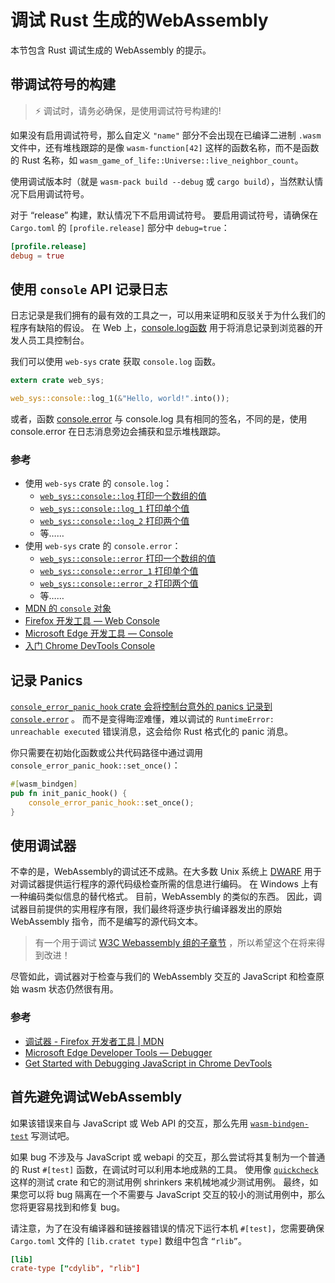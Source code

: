 # 调试 Rust 生成的WebAssembly

本节包含 Rust 调试生成的 WebAssembly 的提示。

## 带调试符号的构建

> ⚡ 调试时，请务必确保，是使用调试符号构建的!

如果没有启用调试符号，那么自定义 `"name"` 部分不会出现在已编译二进制 `.wasm` 文件中，还有堆栈跟踪的是像 `wasm-function[42]` 这样的函数名称，而不是函数的 Rust 名称，如 `wasm_game_of_life::Universe::live_neighbor_count`。

使用调试版本时（就是 `wasm-pack build --debug` 或 `cargo build`），当然默认情况下启用调试符号。

对于 “release” 构建，默认情况下不启用调试符号。
要启用调试符号，请确保在 `Cargo.toml` 的 `[profile.release]` 部分中 `debug=true`：

```toml
[profile.release]
debug = true
```


## 使用 `console` API 记录日志

日志记录是我们拥有的最有效的工具之一，可以用来证明和反驳关于为什么我们的程序有缺陷的假设。
在 Web 上，[console.log函数](https://developer.mozilla.org/zh-CN/docs/Web/API/Console/log) 用于将消息记录到浏览器的开发人员工具控制台。

我们可以使用 `web-sys` crate 获取 `console.log` 函数。

```rust
extern crate web_sys;

web_sys::console::log_1(&"Hello, world!".into());
```

或者，函数 [console.error](https://developer.mozilla.org/zh-CN/docs/Web/API/Console/error) 与 console.log 具有相同的签名，不同的是，使用 console.error 在日志消息旁边会捕获和显示堆栈跟踪。

### 参考

- 使用 `web-sys` crate 的 `console.log`：
    - [`web_sys::console::log` 打印一个数组的值](https://rustwasm.github.io/wasm-bindgen/api/web_sys/console/fn.log.html)
    - [`web_sys::console::log_1` 打印单个值](https://rustwasm.github.io/wasm-bindgen/api/web_sys/console/fn.log_1.html)
    - [`web_sys::console::log_2` 打印两个值](https://rustwasm.github.io/wasm-bindgen/api/web_sys/console/fn.log_2.html)
    - 等……
- 使用 `web-sys` crate 的 `console.error`：
    - [`web_sys::console::error` 打印一个数组的值](https://rustwasm.github.io/wasm-bindgen/api/web_sys/console/fn.error.html)
    - [`web_sys::console::error_1` 打印单个值](https://rustwasm.github.io/wasm-bindgen/api/web_sys/console/fn.error_1.html)
    - [`web_sys::console::error_2` 打印两个值](https://rustwasm.github.io/wasm-bindgen/api/web_sys/console/fn.error_2.html)
    - 等……
- [MDN 的 `console` 对象](https://developer.mozilla.org/en-US/docs/Web/API/Console)
- [Firefox 开发工具 — Web Console](https://developer.mozilla.org/en-US/docs/Tools/Web_Console)
- [Microsoft Edge 开发工具 — Console](https://docs.microsoft.com/en-us/microsoft-edge/devtools-guide/console)
- [入门 Chrome DevTools Console](https://developers.google.com/web/tools/chrome-devtools/console/get-started)

## 记录 Panics

[`console_error_panic_hook` crate 会将控制台意外的 panics 记录到 `console.error`](https://github.com/rustwasm/console_error_panic_hook) 。
而不是变得晦涩难懂，难以调试的 `RuntimeError: unreachable executed` 错误消息，这会给你 Rust 格式化的 panic 消息。

你只需要在初始化函数或公共代码路径中通过调用 `console_error_panic_hook::set_once()`：

```rust
#[wasm_bindgen]
pub fn init_panic_hook() {
    console_error_panic_hook::set_once();
}
```

## 使用调试器

不幸的是，WebAssembly的调试还不成熟。在大多数 Unix 系统上
[DWARF](http://dwarfstd.org) 用于对调试器提供运行程序的源代码级检查所需的信息进行编码。
在 Windows 上有一种编码类似信息的替代格式。
目前，WebAssembly 的类似的东西。
因此，调试器目前提供的实用程序有限，我们最终将逐步执行编译器发出的原始 WebAssembly 指令，而不是编写的源代码文本。

> 有一个用于调试 [W3C Webassembly 组的子章节](https://github.com/WebAssembly/debugging) ，所以希望这个在将来得到改进！

尽管如此，调试器对于检查与我们的 WebAssembly 交互的 JavaScript 和检查原始 wasm 状态仍然很有用。


### 参考

- [调试器 - Firefox 开发者工具 | MDN](https://developer.mozilla.org/zh-CN/docs/Tools/Debugger)
- [Microsoft Edge Developer Tools — Debugger](https://docs.microsoft.com/en-us/archive/microsoft-edge/legacy/developer/)
- [Get Started with Debugging JavaScript in Chrome DevTools](https://developer.chrome.com/docs/devtools/javascript/)



## 首先避免调试WebAssembly

如果该错误来自与 JavaScript 或 Web API 的交互，那么先用 [`wasm-bindgen-test`](https://rustwasm.github.io/wasm-bindgen/wasm-bindgen-test/index.html) 写测试吧。

如果 bug 不涉及与 JavaScript 或 webapi 的交互，那么尝试将其复制为一个普通的 Rust `#[test]` 函数，在调试时可以利用本地成熟的工具。
使用像 [`quickcheck`](https://crates.io/crates/quickcheck) 这样的测试 crate 和它的测试用例 shrinkers 来机械地减少测试用例。
最终，如果您可以将 bug 隔离在一个不需要与 JavaScript 交互的较小的测试用例中，那么您将更容易找到和修复 bug。

请注意，为了在没有编译器和链接器错误的情况下运行本机 `#[test]`，您需要确保 `Cargo.toml` 文件的 `[lib.cratet type]` 数组中包含 `“rlib”`。

```toml
[lib]
crate-type ["cdylib", "rlib"]
```
